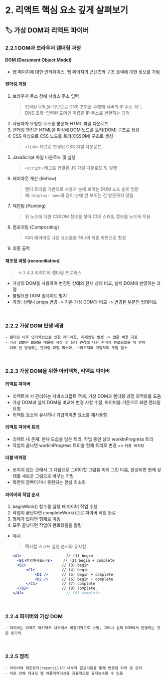 # 2. 리액트 핵심 요소 깊게 살펴보기

## 🏷 가상 DOM과 리액트 파이버

### 2.2.1 DOM과 브라우저 렌더링 과정

#### DOM (Document Object Model)

- 웹 페이지에 대한 인터페이스, 웹 페이지의 콘텐츠와 구조 출력에 대한 정보를 가짐

#### 렌더링 과정

1. 브라우저 주소 창에 서비스 주소 입력
   > 입력된 URL을 기반으로 DNS 조회를 수행해 서버의 IP 주소 획득<br />
   > DNS 조회: 입력된 도메인 이름을 IP 주소로 변환하는 과정
2. 사용자가 요청한 주소를 방문해 HTML 파일 다운로드
3. 렌더링 엔진은 HTML을 파싱해 DOM 노드를 트리(DOM) 구조로 생성
4. CSS 파싱으로 CSS 노드를 트리(CSSOM) 구조로 생성
   > `<link>` 태그로 연결된 CSS 파일 다운로드
5. JavaScript 파일 다운로드 및 실행
   > `<script>` 태그로 연결된 JS 파일 다운로드 및 실행
6. 레이아웃 계산 (Reflow)
   > 렌더 트리를 기반으로 사용자 눈에 보이는 DOM 노드 순회 방문<br />
   > 예: `display: none`과 같이 눈에 안 보이는 건 방문하지 않음
7. 페인팅 (Painting)
   > 위 노드에 대한 CSSOM 정보를 찾아 CSS 스타일 정보를 노드에 적용
8. 컴포지팅 (Compositing)
   > 여러 레이어로 나뉜 요소들을 하나의 최종 화면으로 합성
9. 최종 출력

#### 재조정 과정 (reconciliation)

> → 2.4.3 리액트의 렌더링 프로세스

- 가상의 DOM을 사용하여 변경된 상태와 현재 상태 비교, 실제 DOM에 반영하는 과정
- 불필요한 DOM 업데이트 방지
- 과정: 상태나 props 변경 -> 기존 가상 DOM과 비교 -> 변경된 부분만 업데이트

<br />

### 2.2.2 가상 DOM 탄생 배경

```
- 렌더링 이후 인터렉션으로 인한 레이아웃, 리페인팅 발생 -> 많은 비용 지불
- 가상 DOM은 DOM을 메몰에 저장 후 실제 변경에 대한 준비가 완료되었을 때 반영
- 여러 번 발생하는 렌더링 과정 최소화, 브라우저와 개발자의 부담 감소
```

<br />

### 2.2.3 가상 DOM을 위한 아키텍처, 리액트 파이버

#### 리액트 파이버

- 리액트에 서 관리하는 자바스크립트 객체, 가상 DOM과 렌더링 과정 최적화를 도움
- 가상 DOM과 실제 DOM을 비교해 변경 사항 수정, 파이버를 기준으로 화면 렌더링 요청
- 리액트 요소와 유사하나 가급적이면 요소를 재사용함

#### 리액트 파이버 트리

- 리액트 내 존재: 현재 모습을 담은 트리, 작업 중인 상태 workInProgress 트리
- 작업이 끝나면 workInProgress 트리를 현재 트리로 변경 => `더블 버퍼링`

#### 더블 버퍼링

- 보이지 않는 곳에서 그 다음으로 그려야할 그림을 미리 그린 다음, 완성되면 현재 상태를 새로운 그림으로 바꾸는 기법
- 화면이 깜빡이거나 중된되는 현상 최소화

#### 파이버의 작업 순서

1. beginWork() 함수를 실행 해 파이버 작업 수행
2. 작업이 끝난다면 completeWork()으로 파이버 작업 완료
3. 형제가 있다면 형제로 이동
4. 모두 끝났다면 작업이 완료됐음을 알림

- 예시

  > 렉시컬 스코프 실행 순서와 유사함

  ```jsx
  <A1>                    // (1) begin
  	<B1>안녕하세요</B>     // (2) begin + complete
  	<B2>                // (3) begin
  		<C1>            // (4) begin
  			<D1 />      // (5) begin + complete
  			<D2 />      // (6) begin + complete
  		</C1>           // (7) complete
  	</B2>               // (8) complete
  </A1>                   // (9) complete
  ```

<br />

### 2.2.4 파이버와 가상 DOM

```
- 파이버는 리액트 아키텍처 내부에서 비동기적으로 수행, 그러나 실제 DOM에서 반영하는 것은 동기적
```

<br />

### 2.2.5 정리

```
- 파이버와 재조정자(reconcil)가 내부적 알고리즘을 통해 변경점 파악 및 관리
- 이로 인해 대규모 웹 애플리케이션을 효율적으로 유지보수할 수 있음
```
